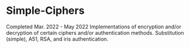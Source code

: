 # Simple-Ciphers
Completed Mar. 2022 - May 2022
Implementations of encryption and/or decryption of certain ciphers and/or authentication methods.
Substitution (simple), A51, RSA, and iris authentication.
